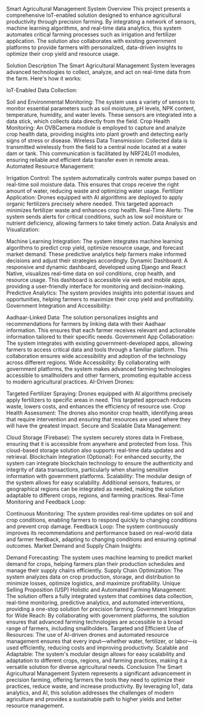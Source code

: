 Smart Agricultural Management System
Overview
This project presents a comprehensive IoT-enabled solution designed to enhance agricultural productivity through precision farming. By integrating a network of sensors, machine learning algorithms, and real-time data analytics, this system automates critical farming processes such as irrigation and fertilizer application. The solution also collaborates with existing government platforms to provide farmers with personalized, data-driven insights to optimize their crop yield and resource usage.

Solution Description
The Smart Agricultural Management System leverages advanced technologies to collect, analyze, and act on real-time data from the farm. Here's how it works:

IoT-Enabled Data Collection:

Soil and Environmental Monitoring: The system uses a variety of sensors to monitor essential parameters such as soil moisture, pH levels, NPK content, temperature, humidity, and water levels. These sensors are integrated into a data stick, which collects data directly from the field.
Crop Health Monitoring: An OVBCamera module is employed to capture and analyze crop health data, providing insights into plant growth and detecting early signs of stress or disease.
Wireless Data Transmission: Collected data is transmitted wirelessly from the field to a central node located at a water dam or tank. This communication is facilitated by NRF24L01 modules, ensuring reliable and efficient data transfer even in remote areas.
Automated Resource Management:

Irrigation Control: The system automatically controls water pumps based on real-time soil moisture data. This ensures that crops receive the right amount of water, reducing waste and optimizing water usage.
Fertilizer Application: Drones equipped with AI algorithms are deployed to apply organic fertilizers precisely where needed. This targeted approach minimizes fertilizer waste and enhances crop health.
Real-Time Alerts: The system sends alerts for critical conditions, such as low soil moisture or nutrient deficiency, allowing farmers to take timely action.
Data Analysis and Visualization:

Machine Learning Integration: The system integrates machine learning algorithms to predict crop yield, optimize resource usage, and forecast market demand. These predictive analytics help farmers make informed decisions and adjust their strategies accordingly.
Dynamic Dashboard: A responsive and dynamic dashboard, developed using Django and React Native, visualizes real-time data on soil conditions, crop health, and resource usage. This dashboard is accessible via web and mobile apps, providing a user-friendly interface for monitoring and decision-making.
Predictive Analytics: The system provides insights into potential issues and opportunities, helping farmers to maximize their crop yield and profitability.
Government Integration and Accessibility:

Aadhaar-Linked Data: The solution personalizes insights and recommendations for farmers by linking data with their Aadhaar information. This ensures that each farmer receives relevant and actionable information tailored to their specific needs.
Government App Collaboration: The system integrates with existing government-developed apps, allowing farmers to access critical data and tools through a familiar platform. This collaboration ensures wide accessibility and adoption of the technology across different regions.
Wide Accessibility: By collaborating with government platforms, the system makes advanced farming technologies accessible to smallholders and other farmers, promoting equitable access to modern agricultural practices.
AI-Driven Drones:

Targeted Fertilizer Spraying: Drones equipped with AI algorithms precisely apply fertilizers to specific areas in need. This targeted approach reduces waste, lowers costs, and enhances the efficiency of resource use.
Crop Health Assessment: The drones also monitor crop health, identifying areas that require intervention and ensuring that resources are used where they will have the greatest impact.
Secure and Scalable Data Management:

Cloud Storage (Firebase): The system securely stores data in Firebase, ensuring that it is accessible from anywhere and protected from loss. This cloud-based storage solution also supports real-time data updates and retrieval.
Blockchain Integration (Optional): For enhanced security, the system can integrate blockchain technology to ensure the authenticity and integrity of data transactions, particularly when sharing sensitive information with government platforms.
Scalability: The modular design of the system allows for easy scalability. Additional sensors, features, or geographical regions can be integrated as needed, making the solution adaptable to different crops, regions, and farming practices.
Real-Time Monitoring and Feedback Loop:

Continuous Monitoring: The system provides real-time updates on soil and crop conditions, enabling farmers to respond quickly to changing conditions and prevent crop damage.
Feedback Loop: The system continuously improves its recommendations and performance based on real-world data and farmer feedback, adapting to changing conditions and ensuring optimal outcomes.
Market Demand and Supply Chain Insights:

Demand Forecasting: The system uses machine learning to predict market demand for crops, helping farmers plan their production schedules and manage their supply chains efficiently.
Supply Chain Optimization: The system analyzes data on crop production, storage, and distribution to minimize losses, optimize logistics, and maximize profitability.
Unique Selling Proposition (USP)
Holistic and Automated Farming Management: The solution offers a fully integrated system that combines data collection, real-time monitoring, predictive analytics, and automated interventions, providing a one-stop solution for precision farming.
Government Integration for Wide Reach: By collaborating with government platforms, the solution ensures that advanced farming technologies are accessible to a broad range of farmers, including smallholders.
Targeted and Efficient Use of Resources: The use of AI-driven drones and automated resource management ensures that every input—whether water, fertilizer, or labor—is used efficiently, reducing costs and improving productivity.
Scalable and Adaptable: The system's modular design allows for easy scalability and adaptation to different crops, regions, and farming practices, making it a versatile solution for diverse agricultural needs.
Conclusion
The Smart Agricultural Management System represents a significant advancement in precision farming, offering farmers the tools they need to optimize their practices, reduce waste, and increase productivity. By leveraging IoT, data analytics, and AI, this solution addresses the challenges of modern agriculture and provides a sustainable path to higher yields and better resource management.
